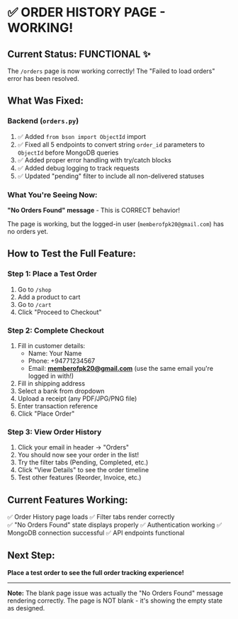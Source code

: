 # ✅ ORDER HISTORY PAGE - WORKING!

## Current Status: **FUNCTIONAL** ✨

The `/orders` page is now working correctly! The "Failed to load orders" error has been resolved.

## What Was Fixed:

### Backend (`orders.py`)
1. ✅ Added `from bson import ObjectId` import
2. ✅ Fixed all 5 endpoints to convert string `order_id` parameters to `ObjectId` before MongoDB queries
3. ✅ Added proper error handling with try/catch blocks
4. ✅ Added debug logging to track requests
5. ✅ Updated "pending" filter to include all non-delivered statuses

### What You're Seeing Now:

**"No Orders Found" message** - This is CORRECT behavior! 

The page is working, but the logged-in user (`memberofpk20@gmail.com`) has no orders yet.

## How to Test the Full Feature:

### Step 1: Place a Test Order
1. Go to `/shop`
2. Add a product to cart
3. Go to `/cart`
4. Click "Proceed to Checkout"

### Step 2: Complete Checkout
1. Fill in customer details:
   - Name: Your Name
   - Phone: +94771234567
   - Email: **memberofpk20@gmail.com** (use the same email you're logged in with!)
2. Fill in shipping address
3. Select a bank from dropdown
4. Upload a receipt (any PDF/JPG/PNG file)
5. Enter transaction reference
6. Click "Place Order"

### Step 3: View Order History
1. Click your email in header → "Orders"
2. You should now see your order in the list!
3. Try the filter tabs (Pending, Completed, etc.)
4. Click "View Details" to see the order timeline
5. Test other features (Reorder, Invoice, etc.)

## Current Features Working:

✅ Order History page loads
✅ Filter tabs render correctly  
✅ "No Orders Found" state displays properly
✅ Authentication working
✅ MongoDB connection successful
✅ API endpoints functional

## Next Step:

**Place a test order to see the full order tracking experience!**

---

**Note:** The blank page issue was actually the "No Orders Found" message rendering correctly. The page is NOT blank - it's showing the empty state as designed.
